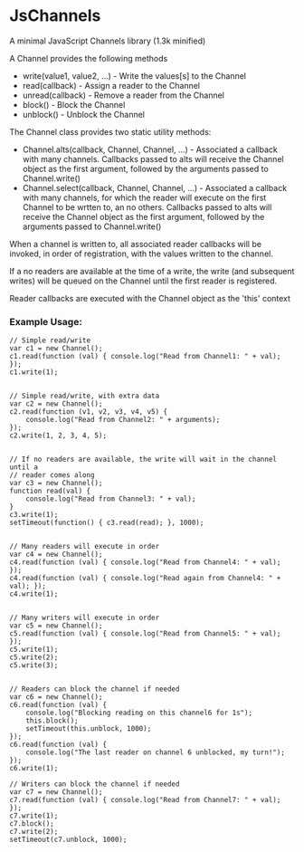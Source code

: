 JsChannels
==========

A minimal JavaScript Channels library (1.3k minified)

A Channel provides the following methods
* write(value1, value2, ...) - Write the values[s] to the Channel
* read(callback) - Assign a reader to the Channel
* unread(callback) - Remove a reader from the Channel
* block() - Block the Channel
* unblock() - Unblock the Channel

The Channel class provides two static utility methods:
* Channel.alts(callback, Channel, Channel, ...) - Associated a callback with many channels. Callbacks passed to alts will receive the Channel object as the first argument, followed by the arguments passed to Channel.write()
* Channel.select(callback, Channel, Channel, ...) - Associated a callback with many channels, for which the reader will execute on the first Channel to be wrtten to, an no others.  Callbacks passed to alts will receive the Channel object as the first argument, followed by the arguments passed to Channel.write()

When a channel is written to, all associated reader callbacks will be invoked,
in order of registration, with the values written to the channel.

If a no readers are available at the time of a write, the write (and subsequent
writes) will be queued on the Channel until the first reader is registered.

Reader callbacks are executed with the Channel object as the 'this' context

### Example Usage:

    // Simple read/write
    var c1 = new Channel();
    c1.read(function (val) { console.log("Read from Channel1: " + val); });
    c1.write(1);


    // Simple read/write, with extra data
    var c2 = new Channel();
    c2.read(function (v1, v2, v3, v4, v5) {
        console.log("Read from Channel2: " + arguments);
    });
    c2.write(1, 2, 3, 4, 5);


    // If no readers are available, the write will wait in the channel until a
    // reader comes along
    var c3 = new Channel();
    function read(val) {
        console.log("Read from Channel3: " + val);
    }
    c3.write(1);
    setTimeout(function() { c3.read(read); }, 1000);


    // Many readers will execute in order
    var c4 = new Channel();
    c4.read(function (val) { console.log("Read from Channel4: " + val); });
    c4.read(function (val) { console.log("Read again from Channel4: " + val); });
    c4.write(1);


    // Many writers will execute in order
    var c5 = new Channel();
    c5.read(function (val) { console.log("Read from Channel5: " + val); });
    c5.write(1);
    c5.write(2);
    c5.write(3);


    // Readers can block the channel if needed
    var c6 = new Channel();
    c6.read(function (val) {
        console.log("Blocking reading on this channel6 for 1s");
        this.block();
        setTimeout(this.unblock, 1000);
    });
    c6.read(function (val) {
        console.log("The last reader on channel 6 unblocked, my turn!");
    });
    c6.write(1);

    // Writers can block the channel if needed
    var c7 = new Channel();
    c7.read(function (val) { console.log("Read from Channel7: " + val); });
    c7.write(1);
    c7.block();
    c7.write(2);
    setTimeout(c7.unblock, 1000);

